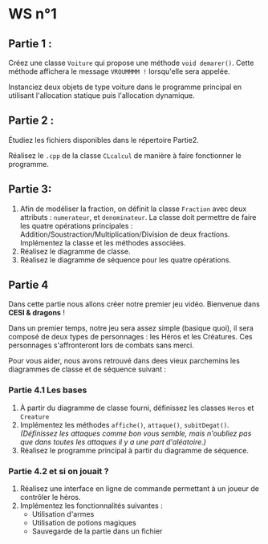 # WS n°1


## Partie 1 :


Créez une classe `Voiture` qui propose une méthode `void demarer()`. Cette méthode affichera le message `VROUMMMM !` lorsqu'elle sera appelée.


Instanciez deux objets de type voiture dans le programme principal en utilisant l'allocation statique puis l'allocation dynamique.


## Partie 2 :


Étudiez les fichiers disponibles dans le répertoire Partie2.


Réalisez le `.cpp` de la classe `CLcalcul` de manière à faire fonctionner le programme.


## Partie 3:

1. Afin de modéliser la fraction, on définit la classe `Fraction` avec deux attributs : `numerateur`, et `denominateur`. La classe doit permettre de faire les quatre opérations principales : Addition/Soustraction/Multiplication/Division de deux fractions. Implémentez la classe et les méthodes associées.
2. Réalisez le diagramme de classe.
3. Réalisez le diagramme de séquence pour les quatre opérations.

## Partie 4

Dans cette partie nous allons créer notre premier jeu vidéo. Bienvenue dans **CESI & dragons** ! 

Dans un premier temps, notre jeu sera assez simple (basique quoi), il sera composé de deux types de personnages : les Héros et les Créatures. Ces personnages s'affronteront lors de combats sans merci.

Pour vous aider, nous avons retrouvé dans dees vieux parchemins les diagrammes de classe et de séquence suivant :

### Partie 4.1 Les bases
1. À partir du diagramme de classe fourni, définissez les classes `Heros` et `Creature` 
2. Implémentez les méthodes `affiche()`, `attaque()`, `subitDegat()`. *(Définissez les attaques comme bon vous semble, mais n'oubliez pas que dans toutes les attaques il y a une part d'aléatoire.)*
3. Réalisez le programme principal à partir du diagramme de séquence.

### Partie 4.2 et si on jouait ? 
1. Réalisez une interface en ligne de commande permettant à un joueur de contrôler le héros.
2. Implémentez les fonctionnalités suivantes :
   - Utilisation d'armes
   - Utilisation de potions magiques
   - Sauvegarde de la partie dans un fichier 
